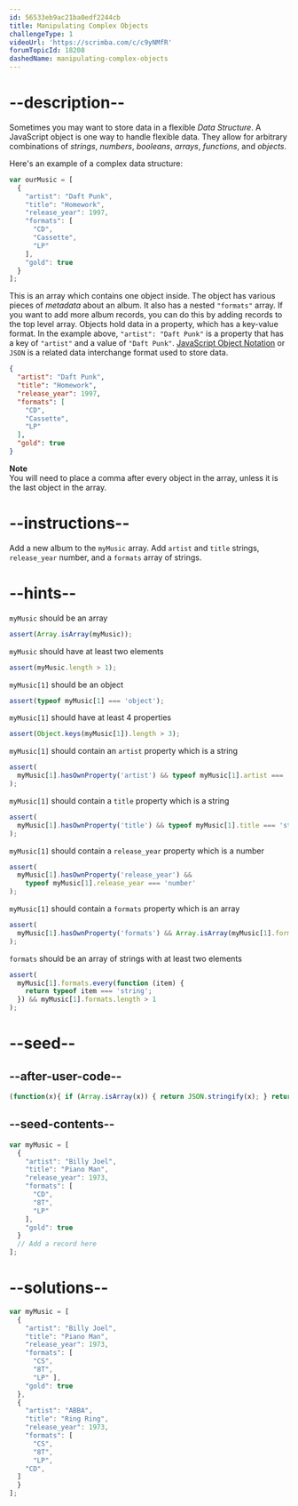 ```yaml
---
id: 56533eb9ac21ba0edf2244cb
title: Manipulating Complex Objects
challengeType: 1
videoUrl: 'https://scrimba.com/c/c9yNMfR'
forumTopicId: 18208
dashedName: manipulating-complex-objects
---
```


# --description--

Sometimes you may want to store data in a flexible <dfn>Data Structure</dfn>. A JavaScript object is one way to handle flexible data. They allow for arbitrary combinations of <dfn>strings</dfn>, <dfn>numbers</dfn>, <dfn>booleans</dfn>, <dfn>arrays</dfn>, <dfn>functions</dfn>, and <dfn>objects</dfn>.

Here's an example of a complex data structure:

```js
var ourMusic = [
  {
    "artist": "Daft Punk",
    "title": "Homework",
    "release_year": 1997,
    "formats": [ 
      "CD", 
      "Cassette", 
      "LP"
    ],
    "gold": true
  }
];
```

This is an array which contains one object inside. The object has various pieces of <dfn>metadata</dfn> about an album. It also has a nested `"formats"` array. If you want to add more album records, you can do this by adding records to the top level array. Objects hold data in a property, which has a key-value format. In the example above, `"artist": "Daft Punk"` is a property that has a key of `"artist"` and a value of `"Daft Punk"`. [JavaScript Object Notation](http://www.json.org/) or `JSON` is a related data interchange format used to store data.

```json
{
  "artist": "Daft Punk",
  "title": "Homework",
  "release_year": 1997,
  "formats": [ 
    "CD",
    "Cassette",
    "LP"
  ],
  "gold": true
}
```

**Note**  
You will need to place a comma after every object in the array, unless it is the last object in the array.

# --instructions--

Add a new album to the `myMusic` array. Add `artist` and `title` strings, `release_year` number, and a `formats` array of strings.

# --hints--

`myMusic` should be an array

```js
assert(Array.isArray(myMusic));
```

`myMusic` should have at least two elements

```js
assert(myMusic.length > 1);
```

`myMusic[1]` should be an object

```js
assert(typeof myMusic[1] === 'object');
```

`myMusic[1]` should have at least 4 properties

```js
assert(Object.keys(myMusic[1]).length > 3);
```

`myMusic[1]` should contain an `artist` property which is a string

```js
assert(
  myMusic[1].hasOwnProperty('artist') && typeof myMusic[1].artist === 'string'
);
```

`myMusic[1]` should  contain a `title` property which is a string

```js
assert(
  myMusic[1].hasOwnProperty('title') && typeof myMusic[1].title === 'string'
);
```

`myMusic[1]` should contain a `release_year` property which is a number

```js
assert(
  myMusic[1].hasOwnProperty('release_year') &&
    typeof myMusic[1].release_year === 'number'
);
```

`myMusic[1]` should contain a `formats` property which is an array

```js
assert(
  myMusic[1].hasOwnProperty('formats') && Array.isArray(myMusic[1].formats)
);
```

`formats` should be an array of strings with at least two elements

```js
assert(
  myMusic[1].formats.every(function (item) {
    return typeof item === 'string';
  }) && myMusic[1].formats.length > 1
);
```

# --seed--

## --after-user-code--

```js
(function(x){ if (Array.isArray(x)) { return JSON.stringify(x); } return "myMusic is not an array"})(myMusic);
```

## --seed-contents--

```js
var myMusic = [
  {
    "artist": "Billy Joel",
    "title": "Piano Man",
    "release_year": 1973,
    "formats": [
      "CD",
      "8T",
      "LP"
    ],
    "gold": true
  }
  // Add a record here
];
```

# --solutions--

```js
var myMusic = [
  {
    "artist": "Billy Joel",
    "title": "Piano Man",
    "release_year": 1973,
    "formats": [
      "CS",
      "8T",
      "LP" ],
    "gold": true
  },
  {
    "artist": "ABBA",
    "title": "Ring Ring",
    "release_year": 1973,
    "formats": [
      "CS",
      "8T",
      "LP",
    "CD",
  ]
  }
];
```